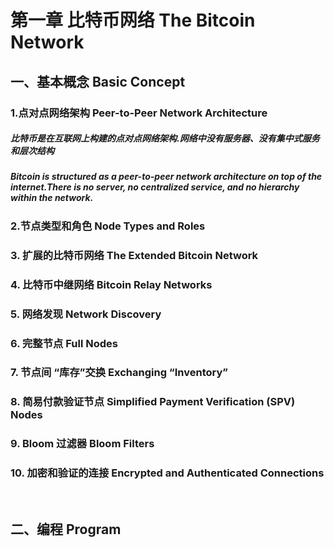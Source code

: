 <p align="center"><h1>第一章 比特币网络 The Bitcoin Network</h1></p>

<h2>一、基本概念 Basic Concept</h2>

<h3> 1.点对点网络架构 Peer-to-Peer Network Architecture</h3>
<h5>比特币是在互联网上构建的点对点网络架构.网络中没有服务器、没有集中式服务和层次结构</h5>
<h5>Bitcoin is structured as a peer-to-peer network architecture on top of the internet.There is no server, no centralized service, and no hierarchy within the network.</h5>
<h3> 2.节点类型和角色 Node Types and Roles </h3>

<h3> 3. 扩展的比特币网络 The Extended Bitcoin Network </h3>

<h3> 4. 比特币中继网络 Bitcoin Relay Networks </h3>

<h3> 5. 网络发现 Network Discovery </h3>

<h3> 6. 完整节点 Full Nodes </h3>

<h3> 7. 节点间 “库存”交换 Exchanging “Inventory”

<h3> 8. 简易付款验证节点 Simplified Payment Verification (SPV) Nodes</h3>

<h3> 9. Bloom 过滤器 Bloom Filters</h3>

<h3> 10. 加密和验证的连接 Encrypted and Authenticated Connections </h3>
<br/>

<h2> 二、编程 Program </h2>

